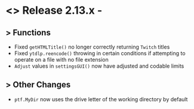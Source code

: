 # <> Release 2.13.x - 

## > Functions
- Fixed `getHTMLTitle()` no longer correctly returning `Twitch` titles
- Fixed `ytdlp.reencode()` throwing in certain conditions if attempting to operate on a file with no file extension
- `Adjust` values in `settingsGUI()` now have adjusted and codable limits

## > Other Changes
- `ptf.MyDir` now uses the drive letter of the working directory by default